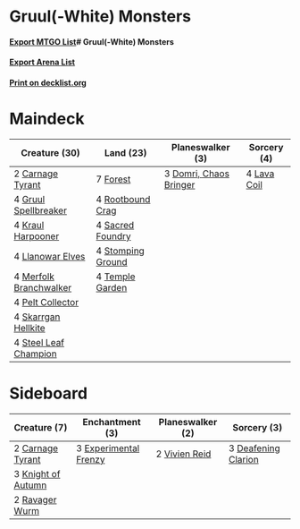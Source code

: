 # Gruul(-White) Monsters

#### [Export MTGO List](../collection/Gruul(-White)%20Monsters/Gruul(-White)%20Monsters.txt)# Gruul(-White) Monsters

#### [Export Arena List](../collection/Gruul(-White)%20Monsters/Gruul(-White)%20Monsters_arena.txt)
#### [Print on decklist.org](http://decklist.org/?deckmain=2%09Carnage%20Tyrant%0A3%09Domri,%20Chaos%20Bringer%0A7%09Forest%0A4%09Gruul%20Spellbreaker%0A4%09Kraul%20Harpooner%0A4%09Lava%20Coil%0A4%09Llanowar%20Elves%0A4%09Merfolk%20Branchwalker%0A4%09Pelt%20Collector%0A4%09Rootbound%20Crag%0A4%09Sacred%20Foundry%0A4%09Skarrgan%20Hellkite%0A4%09Steel%20Leaf%20Champion%0A4%09Stomping%20Ground%0A4%09Temple%20Garden&deckside=2%09Carnage%20Tyrant%0A3%09Deafening%20Clarion%0A3%09Experimental%20Frenzy%0A3%09Knight%20of%20Autumn%0A2%09Ravager%20Wurm%0A2%09Vivien%20Reid)
# Maindeck

|                                          Creature (30)                                          |                                         Land (23)                                          |                                        Planeswalker (3)                                         |                                     Sorcery (4)                                      |
|-------------------------------------------------------------------------------------------------|--------------------------------------------------------------------------------------------|-------------------------------------------------------------------------------------------------|--------------------------------------------------------------------------------------|
|2 [Carnage Tyrant](http://gatherer.wizards.com/Pages/Card/Details.aspx?multiverseid=435334)      |7 [Forest](http://gatherer.wizards.com/Pages/Card/Details.aspx?multiverseid=129559)         |3 [Domri, Chaos Bringer](http://gatherer.wizards.com/Pages/Card/Details.aspx?multiverseid=457310)|4 [Lava Coil](http://gatherer.wizards.com/Pages/Card/Details.aspx?multiverseid=452858)|
|4 [Gruul Spellbreaker](http://gatherer.wizards.com/Pages/Card/Details.aspx?multiverseid=457323)  |4 [Rootbound Crag](http://gatherer.wizards.com/Pages/Card/Details.aspx?multiverseid=420934) |                                                                                                 |                                                                                      |
|4 [Kraul Harpooner](http://gatherer.wizards.com/Pages/Card/Details.aspx?multiverseid=452886)     |4 [Sacred Foundry](http://gatherer.wizards.com/Pages/Card/Details.aspx?multiverseid=405106) |                                                                                                 |                                                                                      |
|4 [Llanowar Elves](http://gatherer.wizards.com/Pages/Card/Details.aspx?multiverseid=129626)      |4 [Stomping Ground](http://gatherer.wizards.com/Pages/Card/Details.aspx?multiverseid=405110)|                                                                                                 |                                                                                      |
|4 [Merfolk Branchwalker](http://gatherer.wizards.com/Pages/Card/Details.aspx?multiverseid=435353)|4 [Temple Garden](http://gatherer.wizards.com/Pages/Card/Details.aspx?multiverseid=405112)  |                                                                                                 |                                                                                      |
|4 [Pelt Collector](http://gatherer.wizards.com/Pages/Card/Details.aspx?multiverseid=452891)      |                                                                                            |                                                                                                 |                                                                                      |
|4 [Skarrgan Hellkite](http://gatherer.wizards.com/Pages/Card/Details.aspx?multiverseid=457258)   |                                                                                            |                                                                                                 |                                                                                      |
|4 [Steel Leaf Champion](http://gatherer.wizards.com/Pages/Card/Details.aspx?multiverseid=443070) |                                                                                            |                                                                                                 |                                                                                      |


# Sideboard

|                                        Creature (7)                                         |                                        Enchantment (3)                                         |                                    Planeswalker (2)                                    |                                         Sorcery (3)                                          |
|---------------------------------------------------------------------------------------------|------------------------------------------------------------------------------------------------|----------------------------------------------------------------------------------------|----------------------------------------------------------------------------------------------|
|2 [Carnage Tyrant](http://gatherer.wizards.com/Pages/Card/Details.aspx?multiverseid=435334)  |3 [Experimental Frenzy](http://gatherer.wizards.com/Pages/Card/Details.aspx?multiverseid=452849)|2 [Vivien Reid](http://gatherer.wizards.com/Pages/Card/Details.aspx?multiverseid=447344)|3 [Deafening Clarion](http://gatherer.wizards.com/Pages/Card/Details.aspx?multiverseid=452915)|
|3 [Knight of Autumn](http://gatherer.wizards.com/Pages/Card/Details.aspx?multiverseid=452933)|                                                                                                |                                                                                        |                                                                                              |
|2 [Ravager Wurm](http://gatherer.wizards.com/Pages/Card/Details.aspx?multiverseid=457344)    |                                                                                                |                                                                                        |                                                                                              |

